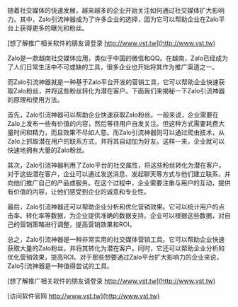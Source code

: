 随着社交媒体的快速发展，越来越多的企业开始关注如何通过社交媒体扩大影响力。其中，Zalo引流神器成为了许多企业的选择，因为它可以帮助企业在Zalo平台上获得更多的曝光和粉丝。

[想了解推广相关软件的朋友请登录 http://www.vst.tw](http://www.vst.tw)

Zalo是一款越南社交媒体应用，类似于中国的微信和QQ。在越南，Zalo已经成为了人们日常生活中不可或缺的工具，很多企业也开始将其作为推广渠道之一。

而Zalo引流神器就是一种基于Zalo平台开发的营销工具，它可以帮助企业快速获取Zalo粉丝，并将这些粉丝转化为潜在客户。下面我们来揭秘一下Zalo引流神器的原理和使用方法。

首先，Zalo引流神器可以帮助企业快速获取Zalo粉丝。一般来说，企业需要在Zalo上发布一些有价值的内容，然后等待用户自发关注。但这种方式需要耗费大量时间和精力，而且效果不尽如人意。而Zalo引流神器则可以通过爬虫技术，从Zalo上抓取潜在用户的联系方式，并将其自动加为好友。这样一来，企业就可以快速地拥有大量的Zalo粉丝。

其次，Zalo引流神器利用了Zalo平台的社交属性，将这些粉丝转化为潜在客户。对于这些潜在客户，企业可以通过发送消息、发起聊天等方式与他们建立联系，并向他们推广自己的产品或服务。在这个过程中，企业需要注重与用户的互动，提供有价值的内容，让他们感受到企业的诚意和专业性。

最后，Zalo引流神器还可以帮助企业分析和优化营销效果。它可以统计用户的点击率、转化率等数据，为企业提供准确的数据支持。企业可以根据这些数据，对自己的营销策略进行调整，提高营销效果和ROI。

总之，Zalo引流神器是一种非常实用的社交媒体营销工具。它可以帮助企业快速获取大量的Zalo粉丝，并将其转化为潜在客户。同时，它还可以帮助企业分析和优化营销效果，提高ROI。对于那些想要通过Zalo平台扩大影响力的企业来说，Zalo引流神器是一种值得尝试的工具。

[想了解推广相关软件的朋友请登录 http://www.vst.tw](http://www.vst.tw)


[访问软件官网 http://www.vst.tw](http://www.vst.tw)
